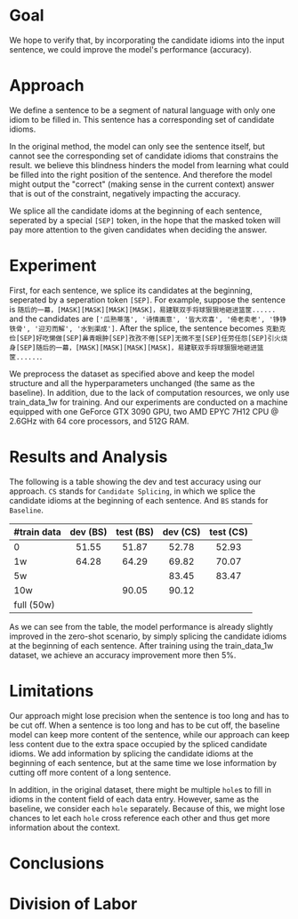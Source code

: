 # Goal

We hope to verify that, by incorporating the candidate idioms into the input sentence, we could improve the model's performance (accuracy).

# Approach

We define a sentence to be a segment of natural language with only one idiom to be filled in. This sentence has a corresponding set of candidate idioms. 

In the original method, the model can only see the sentence itself, but cannot see the corresponding set of candidate idioms that constrains the result. we believe this blindness hinders the model from learning what could be filled into the right position of the sentence. And therefore the model might output the "correct" (making sense in the current context) answer that is out of the constraint, negatively impacting the accuracy. 

We splice all the candidate idoms at the beginning of each sentence, seperated by a special ``[SEP]`` token, in the hope that the masked token will pay more attention to the given candidates when deciding the answer.

# Experiment

First, for each sentence, we splice its candidates at the beginning, seperated by a seperation token ``[SEP]``. For example, suppose the sentence is ``随后的一幕，[MASK][MASK][MASK][MASK]，易建联双手将球狠狠地砸进篮筐......`` and the candidates are ``['瓜熟蒂落', '诗情画意', '皆大欢喜', '倚老卖老', '铮铮铁骨', '迎刃而解', '水到渠成']``. After the splice, the sentence becomes ``克勤克俭[SEP]好吃懒做[SEP]鼻青眼肿[SEP]孜孜不倦[SEP]无微不至[SEP]任劳任怨[SEP]引火烧身[SEP]随后的一幕，[MASK][MASK][MASK][MASK]，易建联双手将球狠狠地砸进篮筐......``.

We preprocess the dataset as specified above and keep the model structure and all the hyperparameters unchanged (the same as the baseline). In addition, due to the lack of computation resources, we only use train_data_1w for training. And our experiments are conducted on a machine equipped with one GeForce GTX 3090 GPU, two AMD EPYC 7H12 CPU @ 2.6GHz with 64 core processors, and 512G RAM.

# Results and Analysis

The following is a table showing the dev and test accuracy using our approach. ``CS`` stands for `Candidate Splicing`, in which we splice the candidate idioms at the beginning of each sentence. And ``BS`` stands for ``Baseline``.

| #train data | dev (BS) | test (BS) | dev (CS) | test (CS) |
|-------------|:--------:|:---------:|:--------:|:---------:|
| 0           |   51.55  |   51.87   |   52.78  |   52.93   |
| 1w          |   64.28  |   64.29   |   69.82  |   70.07   |
| 5w          |          |           |   83.45  |   83.47   | 
| 10w         |                      |   90.05  |   90.12   |
| full (50w)  | 

As we can see from the table, the model performance is already slightly improved in the zero-shot scenario, by simply splicing the candidate idioms at the beginning of each sentence. After training using the train_data_1w dataset, we achieve an accuracy improvement more then 5%.

# Limitations

Our approach might lose precision when the sentence is too long and has to be cut off. When a sentence is too long and has to be cut off, the baseline model can keep more content of the sentence, while our approach can keep less content due to the extra space occupied by the spliced candidate idioms. We add information by splicing the candidate idioms at the beginning of each sentence, but at the same time we lose information by cutting off more content of a long sentence.

In addition, in the original dataset, there might be multiple ``hole``s to fill in idioms in the content field of each data entry. However, same as the baseline, we consider each ``hole`` separately. Because of this, we might lose chances to let each ``hole`` cross reference each other and thus get more information about the context.

# Conclusions

# Division of Labor

